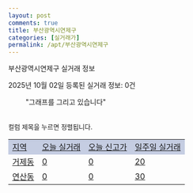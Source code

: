 ```yaml
---
layout: post
comments: true
title: 부산광역시연제구
categories: [실거래가]
permalink: /apt/부산광역시연제구
---
```


부산광역시연제구 실거래 정보

2025년 10월 02일 등록된 실거래 정보: 0건

<!--<script async src="https://pagead2.googlesyndication.com/pagead/js/adsbygoogle.js?client=ca-pub-3485438051770037"
 crossorigin="anonymous"></script>-->

<script type="text/javascript">
  google.charts.load('current', {'packages':['corechart']});
  google.charts.setOnLoadCallback(drawChart);

  function drawChart() {
    var data = google.visualization.arrayToDataTable([['거래일', '매매', '전월세', '전매'], ['21-01', 3, 2, 0], ['21-02', 0, 1, 0], ['21-03', 0, 1, 0], ['21-04', 0, 2, 0], ['21-05', 0, 2, 0], ['21-06', 1, 2, 0], ['21-07', 20, 38, 1], ['21-08', 204, 132, 9], ['21-09', 234, 157, 12], ['21-10', 130, 232, 6], ['21-11', 99, 188, 5], ['21-12', 75, 212, 5], ['22-01', 115, 204, 5], ['22-02', 66, 185, 8], ['22-03', 101, 186, 4], ['22-04', 105, 226, 3], ['22-05', 87, 139, 5], ['22-06', 80, 181, 4], ['22-07', 57, 164, 2], ['22-08', 7, 38, 0], ['23-07', 0, 1, 0], ['23-08', 0, 1, 0], ['23-09', 0, 1, 0], ['23-10', 16, 41, 1], ['23-11', 113, 237, 18], ['23-12', 106, 259, 22], ['24-01', 0, 10, 0], ['24-02', 0, 4, 0], ['24-03', 0, 1, 0], ['24-04', 2, 1, 0], ['24-05', 1, 4, 0], ['24-06', 0, 2, 0], ['24-07', 0, 1, 0], ['24-08', 1, 3, 7], ['24-09', 57, 48, 5], ['24-10', 161, 79, 169], ['24-11', 61, 0, 61], ['24-12', 105, 105, 105], ['25-01', 104, 104, 104], ['25-02', 126, 126, 126], ['25-03', 197, 197, 197], ['25-04', 182, 182, 182], ['25-05', 214, 214, 214], ['25-06', 197, 197, 197], ['25-07', 244, 244, 244], ['25-08', 210, 210, 210], ['25-09', 169, 169, 169]]);

    var options = {
      title: '최근 1년간 유형별 거래량 추이',
      legend: { position: 'bottom' }
    };

    setTimeout(function() {
        var chart = new google.visualization.LineChart(document.getElementById('columnchart_material'));
        chart.draw(data, (options));
        document.getElementById('loading').style.display = 'none';
        var dayLabel = (new Date()).getDay();
        if (dayLabel < 2) {
            sorttable.innerSortFunction.apply(document.getElementById('week'), []);
            sorttable.innerSortFunction.apply(document.getElementById('week'), []);        
        }
        else {
            sorttable.innerSortFunction.apply(document.getElementById('today'), []);
            sorttable.innerSortFunction.apply(document.getElementById('today'), []);
        }
    }, 200);

  }
</script>

<div id="loading" style="z-index:20; display: block; margin-left: 35px">"그래프를 그리고 있습니다"</div>
<div id="columnchart_material" style="width: 95%; margin-left: -35px; display: block"></div>
<!--<div style="width: 95%; margin-left: -35px; display: block">
      <script async src="https://pagead2.googlesyndication.com/pagead/js/adsbygoogle.js?client=ca-pub-3485438051770037"
          crossorigin="anonymous"></script>
      <ins class="adsbygoogle"
          style="display:block"
          data-ad-format="fluid"
          data-ad-layout-key="-fb+5w+4e-db+86"
          data-ad-client="ca-pub-3485438051770037"
          data-ad-slot="1827090281"></ins>
      <script>
          (adsbygoogle = window.adsbygoogle || []).push({});
      </script>
</div>-->
<br>

<font size='small' style='font-size: small;'>컬럼 제목을 누르면 정렬됩니다.</font>
<table class="sortable">
  <tr style='background-color: rgba(114, 132, 186,0.4);'>
    <td id="region"><a href="#">지역</a></td>
    <td id="today"><a href="#">오늘 실거래</a></td>
    <td id="today_new"><a href="#">오늘 신고가</a></td>
    <td id="week"><a href="#">일주일 실거래</a></td>
  </tr>

  
  <tr class="item">
    <td><a href="부산광역시연제구거제동">거제동</a></td>
    <td><a href="부산광역시연제구거제동">0</a></td>
    <td><a href="부산광역시연제구거제동">0</a></td>
    <td><a href="부산광역시연제구거제동">20</a></td>
  </tr>
    

  <tr class="item">
    <td><a href="부산광역시연제구연산동">연산동</a></td>
    <td><a href="부산광역시연제구연산동">0</a></td>
    <td><a href="부산광역시연제구연산동">0</a></td>
    <td><a href="부산광역시연제구연산동">30</a></td>
  </tr>
    


</table>


    